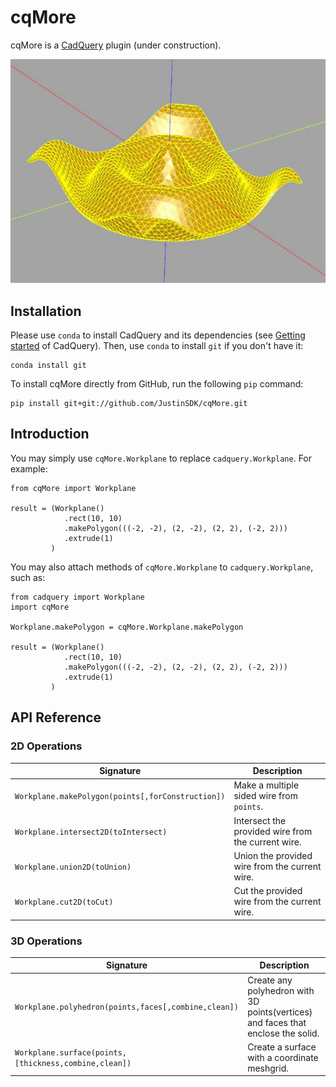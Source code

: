 # cqMore

cqMore is a [CadQuery](https://github.com/CadQuery/cadquery) plugin (under construction).

![cqMore](images/ripple.JPG)

## Installation

Please use `conda` to install CadQuery and its dependencies (see [Getting started](https://github.com/CadQuery/cadquery#getting-started) of CadQuery). Then, use `conda` to install `git` if you don't have it:

	conda install git
	
To install cqMore directly from GitHub, run the following `pip` command:

	pip install git+git://github.com/JustinSDK/cqMore.git

## Introduction

You may simply use `cqMore.Workplane` to replace `cadquery.Workplane`. For example:

    from cqMore import Workplane

    result = (Workplane()
                .rect(10, 10)
                .makePolygon(((-2, -2), (2, -2), (2, 2), (-2, 2)))
                .extrude(1)
             )

You may also attach methods of `cqMore.Workplane` to `cadquery.Workplane`, such as:

    from cadquery import Workplane
    import cqMore

    Workplane.makePolygon = cqMore.Workplane.makePolygon

    result = (Workplane()
                .rect(10, 10)
                .makePolygon(((-2, -2), (2, -2), (2, 2), (-2, 2)))
                .extrude(1)
             )

## API Reference

### 2D Operations

 Signature | Description
--|--
`Workplane.makePolygon(points[,forConstruction])` | Make a multiple sided wire from `points`.
`Workplane.intersect2D(toIntersect)` | Intersect the provided wire from the current wire. 
`Workplane.union2D(toUnion)` | Union the provided wire from the current wire. 
`Workplane.cut2D(toCut)` | Cut the provided wire from the current wire. 

### 3D Operations

 Signature | Description
--|--
`Workplane.polyhedron(points,faces[,combine,clean])` | Create any polyhedron with 3D points(vertices) and faces that enclose the solid.
`Workplane.surface(points,[thickness,combine,clean])` | Create a surface with a coordinate meshgrid.

